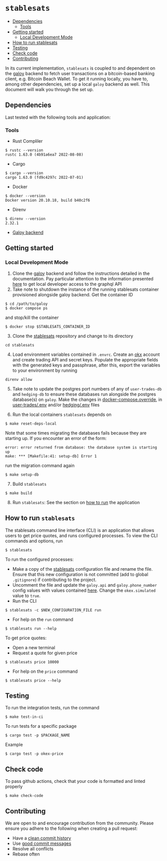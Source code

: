 # `stablesats`
- [Dependencies](#dependencies)
    - [Tools](#tools)
- [Getting started](#getting-started)
    - [Local Development Mode](#local-development-mode)
- [How to run stablesats](#how-to-run-stablesats)
- [Testing](#testing)
- [Check code](#check-code)
- [Contributing](#contributing)

In its current implementation, `stablesats` is coupled to and dependent on the [galoy](https://github.com/GaloyMoney/galoy) backend to fetch user transactions on a bitcoin-based banking client, e.g. Bitcoin Beach Wallet. To get it running locally, you have to, among other dependencies, set up a local `galoy` backend as well. This document will walk you through the set up.

## Dependencies
Last tested with the following tools and application:
### Tools
- Rust Compliler
```
$ rustc --version
rustc 1.63.0 (4b91a6ea7 2022-08-08)
```
- Cargo
```
$ cargo --version
cargo 1.63.0 (fd9c4297c 2022-07-01)
```
- Docker
```
$ docker --version
Docker version 20.10.18, build b40c2f6
```
- Direnv
```
$ direnv --version
2.32.1
```
- [Galoy backend](https://github.com/GaloyMoney/galoy)

## Getting started
### Local Development Mode
1. Clone the [galoy](https://github.com/GaloyMoney/galoy) backend and follow the instructions detailed in the documentation. Pay particular attention to the information presented [here](https://github.com/GaloyMoney/galoy/blob/main/src/graphql/docs/README.md) to get local developer access to the graphql API
2. Take note to shutdown the instance of the running stablesats container provisioned alongside galoy backend. Get the container ID
```
$ cd /path/to/galoy
$ docker compose ps
```
and stop/kill the container
```
$ docker stop $STABLESATS_CONTAINER_ID
```
3. Clone the [stablesats](https://github.com/GaloyMoney/stablesats-rs) repository and change to its directory
```
cd stablesats
```
4. Load environment variables contained in `.envrc`. Create an [okx]() account and create trading API and secret keys. Populate the appropriate fields with the generated keys and passphrase, after this, export the variables to your environment by running
```
direnv allow
```
5. Take note to update the postgres port numbers of any of `user-trades-db` and `hedging-db` to ensure these databases run alongside the postgres database(s) on `galoy`. Make the changes in [docker-compose.override](docker-compose.override.yml), in [user-trades/.env](.user-trades/.env) and/or [hedging/.env](.user-trades/.env) files

6. Run the local containers `stablesats` depends on
```
$ make reset-deps-local
```

Note that some times migrating the databases fails because they are starting up. If you encounter an error of the form:
```
error: error returned from database: the database system is starting up
make: *** [Makefile:41: setup-db] Error 1
```
run the migration command again
```
$ make setup-db
```
7. Build `stablesats`
```
$ make build
```
8. Run `stablesats`: See the section on [how to run](#how-to-run-stablesats) the application

## How to run `stablesats`
The stablesats command line interface (CLI) is an application that allows users to get price quotes, and runs configured processes.
To view the CLI commands and options, run
```
$ stablesats
```

To run the configured processes:
- Make a copy of the [stablesats](stablesats.yml) configuration file and rename the file. Ensure that this new configuration is not committed (add to global `.gitignore`) if contributing to the project.
- Uncomment the file and update the `galoy.api` and `galoy.phone_number` config values with values contained [here](https://github.com/GaloyMoney/galoy/blob/main/src/graphql/docs/README.md). Change the `okex.simulated` value to `true`.
- Run the CLI
```
$ stablesats -c $NEW_CONFIGURATION_FILE run
```
- For help on the `run` command
```
$ stablesats run --help
```

To get price quotes:
- Open a new terminal
- Request a quote for given price
```
$ stablesats price 10000
```
- For help on the `price` command

```
$ stablesats price --help
```

## Testing
To run the integration tests, run the command
```
$ make test-in-ci
```
To run tests for a specific package
```
$ cargo test -p $PACKAGE_NAME
```
Example
```
$ cargo test -p okex-price
```

## Check code
To pass github actions, check that your code is formatted and linted properly
```
$ make check-code
```
## Contributing
We are open to and encourage contribution from the community. Please ensure you adhere to the following when creating a pull request:
- Have a [clean commit history](https://medium.com/@catalinaturlea/clean-git-history-a-step-by-step-guide-eefc0ad8696d)
- Use [good commit messages](https://tbaggery.com/2008/04/19/a-note-about-git-commit-messages.html)
- Resolve all conflicts
- Rebase often
